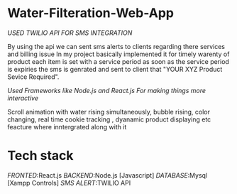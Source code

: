 # Water-Filteration-Web-App

*USED TWILIO API FOR SMS INTEGRATION*

By using the api we can sent sms alerts to clients regarding there services and billing issue
In my project basically implemented it for timely warenty of product each item is set with a service period as soon as the service period is expiries the sms is genrated and sent to client that "YOUR XYZ Product Sevice Required".

*Used Frameworks like Node.js and React.js For making things more interactive*

Scroll animation with water rising simultaneously, bubble rising, color changing, real time cookie tracking , dyanamic product displaying etc feacture where inntergrated along with it

# Tech stack

*FRONTED*:React.js
*BACKEND*:Node.js [Javascript]
*DATABASE*:Mysql [Xampp Controls]
*SMS ALERT*:TWILIO API
